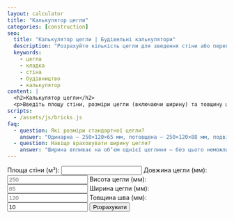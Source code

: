 ```yaml
---
layout: calculator
title: "Калькулятор цегли"
categories: [construction]
seo:
  title: "Калькулятор цегли | Будівельні калькулятори"
  description: "Розрахуйте кількість цегли для зведення стіни або перегородки з урахуванням розмірів і швів."
  keywords:
    - цегла
    - кладка
    - стіна
    - будівництво
    - калькулятор
content: |
  <h2>Калькулятор цегли</h2>
  <p>Введіть площу стіни, розміри цегли (включаючи ширину) та товщину шва — калькулятор визначить необхідну кількість цегли.</p>
scripts:
  - /assets/js/bricks.js
faq:
  - question: Які розміри стандартної цегли?
    answer: "Одинарна — 250×120×65 мм, потовщена — 250×120×88 мм, подвійна — 250×120×140 мм."
  - question: Навіщо враховувати ширину цегли?
    answer: "Ширина впливає на обʼєм однієї цеглини — без цього неможливо точно обчислити кількість цегли при кладці товстих стін або використанні блоків (наприклад, газобетон)."
---
```


<form id="bricks-form" autocomplete="off">
  <label>
    Площа стіни (м²):
    <input type="number" id="bricks-area" min="0" step="any" required>
  </label>
  <label>
    Довжина цегли (мм):
    <input type="number" id="bricks-length" min="1" step="any" placeholder="250" required>
  </label>
  <label>
    Висота цегли (мм):
    <input type="number" id="bricks-height" min="1" step="any" placeholder="65" required>
  </label>
  <label>
    Ширина цегли (мм):
    <input type="number" id="bricks-width" min="1" step="any" placeholder="120" required>
  </label>
  <label>
    Товщина шва (мм):
    <input type="number" id="bricks-joint" min="0" step="any" value="10" required>
  </label>
  <button type="submit">Розрахувати</button>
</form>
<div id="bricks-result" class="result"></div>
